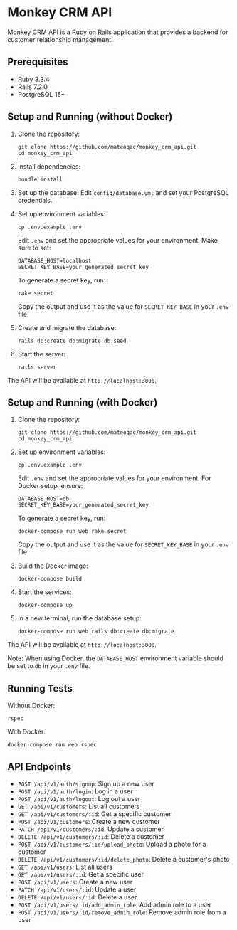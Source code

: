 # Monkey CRM API

Monkey CRM API is a Ruby on Rails application that provides a backend for customer relationship management.

## Prerequisites

- Ruby 3.3.4
- Rails 7.2.0
- PostgreSQL 15+

## Setup and Running (without Docker)

1. Clone the repository:
   ```
   git clone https://github.com/mateoqac/monkey_crm_api.git
   cd monkey_crm_api
   ```

2. Install dependencies:
   ```
   bundle install
   ```

3. Set up the database:
   Edit `config/database.yml` and set your PostgreSQL credentials.

4. Set up environment variables:
   ```
   cp .env.example .env
   ```
   Edit `.env` and set the appropriate values for your environment. Make sure to set:
   ```
   DATABASE_HOST=localhost
   SECRET_KEY_BASE=your_generated_secret_key
   ```
   To generate a secret key, run:
   ```
   rake secret
   ```
   Copy the output and use it as the value for `SECRET_KEY_BASE` in your `.env` file.

5. Create and migrate the database:
   ```
   rails db:create db:migrate db:seed
   ```

6. Start the server:
   ```
   rails server
   ```

The API will be available at `http://localhost:3000`.

## Setup and Running (with Docker)

1. Clone the repository:
   ```
   git clone https://github.com/mateoqac/monkey_crm_api.git
   cd monkey_crm_api
   ```

2. Set up environment variables:
   ```
   cp .env.example .env
   ```
   Edit `.env` and set the appropriate values for your environment. For Docker setup, ensure:
   ```
   DATABASE_HOST=db
   SECRET_KEY_BASE=your_generated_secret_key
   ```
   To generate a secret key, run:
   ```
   docker-compose run web rake secret
   ```
   Copy the output and use it as the value for `SECRET_KEY_BASE` in your `.env` file.

3. Build the Docker image:
   ```
   docker-compose build
   ```

4. Start the services:
   ```
   docker-compose up
   ```

5. In a new terminal, run the database setup:
   ```
   docker-compose run web rails db:create db:migrate
   ```

The API will be available at `http://localhost:3000`.

Note: When using Docker, the `DATABASE_HOST` environment variable should be set to `db` in your `.env` file.

## Running Tests

Without Docker:
```
rspec
```

With Docker:
```
docker-compose run web rspec
```

## API Endpoints

- `POST /api/v1/auth/signup`: Sign up a new user
- `POST /api/v1/auth/login`: Log in a user
- `POST /api/v1/auth/logout`: Log out a user
- `GET /api/v1/customers`: List all customers
- `GET /api/v1/customers/:id`: Get a specific customer
- `POST /api/v1/customers`: Create a new customer
- `PATCH /api/v1/customers/:id`: Update a customer
- `DELETE /api/v1/customers/:id`: Delete a customer
- `POST /api/v1/customers/:id/upload_photo`: Upload a photo for a customer
- `DELETE /api/v1/customers/:id/delete_photo`: Delete a customer's photo
- `GET /api/v1/users`: List all users
- `GET /api/v1/users/:id`: Get a specific user
- `POST /api/v1/users`: Create a new user
- `PATCH /api/v1/users/:id`: Update a user
- `DELETE /api/v1/users/:id`: Delete a user
- `POST /api/v1/users/:id/add_admin_role`: Add admin role to a user
- `POST /api/v1/users/:id/remove_admin_role`: Remove admin role from a user
